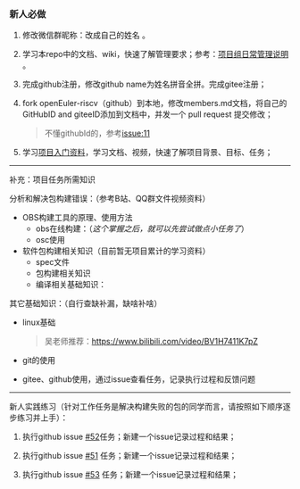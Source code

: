 ### 新人必做
1. 修改微信群昵称：改成自己的姓名 。

2. 学习本repo中的文档、wiki，快速了解管理要求；参考：[项目组日常管理说明](https://github.com/plctlab/openEuler-riscv/wiki/%E9%A1%B9%E7%9B%AE%E7%BB%84%E6%97%A5%E5%B8%B8%E7%AE%A1%E7%90%86%E8%AF%B4%E6%98%8E) 。

3. 完成github注册，修改github name为姓名拼音全拼。完成gitee注册；

4. fork openEuler-riscv（github）到本地，修改members.md文档，将自己的GitHubID and giteeID添加到文档中，并发一个 pull request 提交修改； 
   > 不懂githubId的，参考[issue:11](https://github.com/plctlab/openEuler-riscv/issues/11)

5. 学习[项目入门资料](https://github.com/plctlab/openEuler-riscv/blob/main/quicklystartbuild/welcome.md)，学习文档、视频，快速了解项目背景、目标、任务；


---

补充：项目任务所需知识

分析和解决包构建错误：（参考B站、QQ群文件视频资料）
- OBS构建工具的原理、使用方法
    - obs在线构建：（_这个掌握之后，就可以先尝试做点小任务了_）
    - osc使用
- 软件包构建相关知识（目前暂无项目累计的学习资料）
    - spec文件
    - 包构建相关知识
    - 编译相关基础知识：

其它基础知识：（自行查缺补漏，缺啥补啥）
- linux基础
  > 吴老师推荐：https://www.bilibili.com/video/BV1H7411K7pZ

- git的使用
- gitee、github使用，通过issue查看任务，记录执行过程和反馈问题


---
新人实践练习（针对工作任务是解决构建失败的包的同学而言，请按照如下顺序逐步练习并上手）：
1. 执行github issue [#52](https://github.com/plctlab/openEuler-riscv/issues/52)任务；新建一个issue记录过程和结果；

1. 执行github issue [#51](https://github.com/plctlab/openEuler-riscv/issues/51) 任务；新建一个issue记录过程和结果；

1. 执行github issue [#53](https://github.com/plctlab/openEuler-riscv/issues/53) 任务；新建一个issue记录过程和结果；






